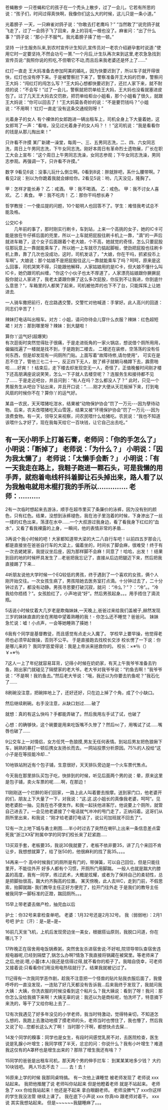 苍蝇散步
一只苍蝇和它的孩子在一个秃头上散步，过了一会儿，它若有所思的说：“孩子们，时间过得真快啊，我像你们这么大的时候，这儿只是一条小道。” 

光着膀子
一天，一只麻雀对鸽子说：“你敢去打老鹰吗？”
“当然敢了”说完鸽子就飞走了，过了一会鸽子飞了回来，身上的羽毛一根也没了。麻雀问：“出了什么事？”鸽子说：“那小子不服气，我光着膀子揍了他一顿。” 

坚持
一计生服务队来,到农村宣传计生知识,宣传员对一老农介绍避孕套时说道:"使用它时一定要坚持,不然会功亏一篑."一个月后,计生队再次来到这里,老农急急找到宣传员说:"我照你说的煎吃,不但嚼它不动,而且后来我老婆还是怀上了......" 

红灯一直走
王大妈准备去参加阿美的婚礼，因为快要迟到了，所以车子就开得很快，红灯也没有停下来。于是被警察拦下来了，警察准备开王大妈的罚单，警察问王大妈：“闯红灯的闯怎么写？”王大妈心想都快要迟到了，还拦人家下来，就不耐烦的说：“不会写！”过了一会儿，警察就把罚单给王大妈，王大妈也没看就塞进皮包了。过了几天王大妈去交罚款，把罚单给柜台小姐看，那个小姐看了很久，就跟王大妈说：“你可以回去了！”王大妈莫各奇妙的说：“不是要罚钱吗？”小姐说：“不用啊！‘红灯一直走’没有这条交通规则呀！”

光着身子的女人
有个裸体的女郎跑进一辆出租车上，司机全身上下大量着她，这女郎骂了一声：“看啥，没见过光着身子的女人吗？！！”这司机说：“我是看看你的钱是从那儿掏出来！” 

只许看不许摸 
某厂新建一澡堂，每周一、三、五男同志洗，二、四、六女同志洗，周日上午男同志洗，下午女同志洗。刚好本周日有革命烈士遗物展，厂长在职工大会上宣布：“这个周日上午男同志洗澡，女同志参观；下午女同志洗澡，男同志参观。再强调一下，只许看不许摸。” 

数字
9看见6说：没事儿玩什么倒立啊。0看到8说：胖就胖吧，系什么腰带啊。7看见2说：别以为你跪着我就会嫁给你。2看见5说：哟，几天没见，隆胸了。

甲：怎样才能长寿？
乙：戒酒。
甲：我不喝酒。
乙：戒色。
甲：我不讨女人喜欢。
乙：素食。
甲：我不吃肉！
乙：那你干吗想长寿？ 

哲学教授：一个傻瓜提的问题，10个聪明人也回答不了。学生：难怪我考试总不能及格。

公交IC卡  　  
　　几年前的事了，那时刚实行刷卡，车到站，上来一个高挑的女子，她的IC卡可能是放在牛仔裤后面的兜里，所以一上车就把屁股往刷卡机上一靠，"滴"的一声后就进车箱了，这个女子后面跟着个老大娘，个不高，她就觉的奇怪，怎么只要屁股往那玩意上一靠就能乘车了，所以她一上车就尽力掂起脚板，使劲把屁股也往刷卡机上靠，靠了几次也没成功，这时，司机发话了，"大娘，你在干吗，抓紧投币上车啊"。大娘说：那个姑娘不是把屁股往这儿一靠就能乘车了吗？呵呵，原来是这么回事，司机哭笑不得，只能跟他解释，人家姑娘用的是IC卡，但大娘不懂什么叫IC卡，她仍跟司机纠缠，"你这个小伙子也太不厚道了，人家漂亮姑娘跟你撅撅屁股你就让人家进了，我老太婆跟你撅了这么多次屁股，你反到不让我进，你到底什么意思？"，车箱里的人都笑了起来，司机被他弄的也下不了台，只能挥挥上让她进去.  

一人骑车撒把前行，在岔路遇交警。交警忙对他喊道：手掌好。此人高兴的回道：同志们辛苦了！ 

辣妹打电话叫出租车。对方：小姐，请问你待会儿穿什么衣服？辣妹：红色超短裙！对方：那到哪里呀？辣妹：到大腿啦！ 

算你丫运气好(超爆笑)  
    有次逛街时突然觉得肚子很痛，于是走进街角的一家火锅店，想说借个厕所用用，偏偏找遍了一楼就是找不到，于是跑到二楼去， 二楼还在装修，空荡荡的没有任何东西，但是却发现有一间厕所门贴。上面写着“故障待修,请勿使用“， 可实在是忍不住了，管他三七二十一，反正四下无人，脱了裤子就朝马桶蹲下去，霹雳啪啦……好爽！！结束后，走下楼去却发现空无一人，奇怪了，正值晚餐时间刚才楼下还高朋满座说说笑笑，怎么一下子就人去楼空呢？？连服务生和接待都不见了…… 于是走近吧台，并且问到：“有人在吗？怎么都没人了？” 此时，只见一个男服务生从吧台下钻出来，并且开口说：“……刚才大便从天花板掉下来，打到电风扇的时候你不在？算你丫的运气好。 

某县一农民，天天喂猪吃泔水，结果被“动物保护协会”罚了一万元---因为孽待动物。后来，农夫改喂猪吃天山雪莲，结果又被“环境保护协会”罚了一万元---因为浪费食物。有一天，领导又来视察，问农民喂什么给猪吃。农民说：“我也不知道该喂什么才好了，现在我每天给它一百块钱，让它自己出去吃。” 

有一天小明手上打着石膏，老师问：「你的手怎么了」
小明说：「断掉了」
老师说：「为什么？」
小明说：「因为我太懒了」
老师说：「太懒手会断？」 
小明说：「有一天我走在路上，我鞋子跑进一颗石头，可是我懒的用手弄，就抱着电线杆抖着脚让石头掉出来，路人看了以为我触电就用木棍打我的手所以..............
老师：..........
-
2有一次临时想起来去游泳，顺手在超市里买了条廉价的泳裤，因为没有别的颜色，只有红色。结果，没想到泳裤褪色，我在池子里泡着的时候，下身渗出了一丝一缕的红色出来，荡漾在水中……一个大叔游过我身边，看了看我身下红红的“血水”，又看了看我裸露的上身，一瞬间，他的表情非常的矛盾…

3再说个我小时候的吧！大家都知道带大梁的大二八自行车吧！以前四五岁那会儿都是直接坐在爸爸自行车的大梁上，偏着坐的，时间长了脚会麻，很难受！终于有一次去姥姥家，我提议坐后座，因为那样脚不会麻！同意了！哈哈，出发！！结果到目的地的时候杯具发生了…老爸把我忘记了，直接从后边把腿迈下来，然后把我直接踢了下来…

4听朋友说他大学时候一个EQ较低的男孩，终于遇到了一个喜欢的女孩，俩个人刚开始交往。一次女孩生病了，男孩陪她去医务室打点滴。十分钟过去了，二十分钟过去了，都没有动静。男孩寻思要打破沉寂，就问 ：“冷么？”？：“冷”。。“冷 我给你捂捂？”。女孩脸红了，小声地说“好”。然后男孩起身。。。用手捂住了滴流瓶。

5话说小时候仗着大几岁老是欺侮妹妹,一天晚上,爸爸过来给我们盖被子,赫然发现三岁的妹妹直直的坐在黑暗中望着熟睡的我！-
你怎么还不睡觉？爸爸问。
妹妹急忙说：嘘！小点声，一会等她睡熟了揍她！

6我有个同学是基督教徒，而且感觉有点走火入魔了。
学校早上要早操，他觉得老师也必须早起做操，否则不公平。
于是直接跑去找校长交涉 
校长愣了一下说：你是哪儿来的？
我同学慈爱得说：我是上帝派来拯救你的。
校长：×※％（）￥×※％

7这人一上了年纪就容易耳背，记得小时候在奶奶家，有天上午我爷爷准备去钓鱼，刚出家门就碰见了隔壁家的老大爷。老大爷对我爷爷说：“钓鱼去啊！”我爷爷说：“不是啊！我钓鱼去。”然后老大爷说：“哦，我还以为你要去钓鱼呢？”我石化了……

8刷碗没注意，把碗摔地上了，还好还好，只在边上掉了个角，成了个小缺口。

然后继续刷碗。右手没注意，从缺口划过……破了

就想：真的有这么快吗？手都能弄破了。然后我用左手试了试，也破了

心想：的确够快，这个碗要是用来吃饭嘴不久惨了？然后nc了，用嘴试了试……嘴唇也破了……

9公交车上一对情侣，女方任凭一色狼摸,男友无任何表情。到站后男友把色狼揪下车，娴熟的暴打一顿后携女友扬长而去。一网站投票分析原因。75%的人投给“这小子是在等技能冷却..."

10地铁站附近有个包子铺，生意很好，天天排队旁边是一个火车票代售点。

今天我在那里排队买包子吃，快排到的时候，听见后面两个男的说：晕，原来这里是包子铺，卖火车票的呢……啊，在那边！

11刚刚送一个烂醉的哥们回家，一路上此人叫着要去按摩。送到家门口，他老婆开的们，朋友上下大量了一下，对我说：“这.这.这小姐长的真像我老婆，呵呵“。见她老婆脸一抽，见我在也不便发作。和我一起扶他进客厅。他说要上个厕所，就管自己进去了。一会见他老婆接了个电话就气冲冲的甩门走了，正纳闷着。这哥们从厕所里出来，和我说：“刚才给老婆打电话了，说公司加班就不回去了“。

12有一次上地下城与勇士刷图.....半小时过去了突然在喇叭上出来一条信息差点雷死我“浙江XX矿附属中学的同学们校长来了赶紧跑.....

13买双手套，老板要35，我说30我就要了，老板不依非要35，讲了几个来回不肯让步，我想想就算了，给了张50的，他很麻利的找了我35。。。。

14再来一个
高中时候我们的厕所是有门的，带弹簧，可以自己回位，但是只能往里开，不能往外开
好多人都有个习惯，开厕所门用脚踹。
一般人也就是踹大约膝盖的高度，我有一同学，练过武术，大概是炫耀，或者为了保持自己的柔韧性，总是把脚抬很高，踹大约齐胸高的位置。
某天傍晚，此人去WC，走到门前，不假思索，抬脚就踹-
我们教导主任正好方便完了，拉开门往外走
于是我们的教导主任被我同学一脚标准的正蹬，踹回厕所。。。

15早上带老婆去做产检，抽完血以后

护士：你32号来拿检查单吧。
老婆：1月32号还是2月32号。
我（弱弱地）：2月1号吧
护士（汗）：是~是~是~

16前几天坐飞机，上机后发现旁边坐一美女，根据搭讪原则，我脱口问道，你在哪儿下？

17昨晚正在宿舍用电饭锅煮粥，突然舍友杀进宿舍说:不好啦,院领导带队查宿舍违规电器呢,已经到隔壁了,锅怎么办啊?情急下我直接将锅藏在被窝里。等老师来了之后,他说:嗯,小蕾(本人)我还是信得过得,就不看你的柜子了。我暗自侥幸，可老师又接着说:只看看你们用没用电热毯就行了。结果我就被记过了。

11记得有一次我同学恶作剧，趁我不注意把一个怪兽的贴片贴我衣服后面了，我傻呼呼的一直没发现，一连贴了好几天都没有告诉我…后来我终于发现了，我就问我大姨：大姨，你洗衣服的时候没看到这个粘片么？我大姨说：看到了呀！我问：那你怎么没给我摘下来啊！大姨无辜的说：我还以为是商标呢，怕洗坏了，特意摘下来洗的，等干了又给你粘上去了…

12有次我遇见了好多年没见的小学老师，我当时特激动，觉得特亲切，不知道怎么想的，我跑上去激动地摸了摸老师的头，老师当时也愣住了，我也懵了，然后我又说了句…您都长这么大了啊！
当时那个汗啊，都想快点去屎…

14发个同学的糗事：同学也是女生，有段时间感觉乳房不对，去医院检查，医生说是乳腺小叶增生；我同学楞了半天，忿忿的问：你说什么？我有小叶增生？难道我这仅有的A罩杯也是增生出来的？那除了增生我还有啥？？

15同学的爸爸是出租车司机，那天两个男的伸手拦车：
到某某某地多少钱？
大约10块钱吧。
两人15去不去？
…… 去！去！

16原来上学的时候 我那同桌特搞。
有一次他上课睡觉 被老师发现了 老师说 xxx 站起来。
我把他推醒了说 老师叫你站起来 但是他瞪着老师 就是不站起来。
老师急了 xxx 你给我站起来！他还是不起来 拿白眼翻老师。
老师没脾气了 xxx你这样的学生我没法管 继续上课了。
我在底下小声说 xxx 你真nb 跟老师对着干。
xxx说 其实我想站起来。
但是~~~~~~我腿睡麻了。。。
